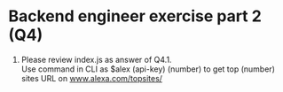 # Backend engineer exercise part 2 (Q4)

1. Please review index.js as answer of Q4.1.  
   Use command in CLI as $alex (api-key) (number) to get top (number) sites URL on www.alexa.com/topsites/
